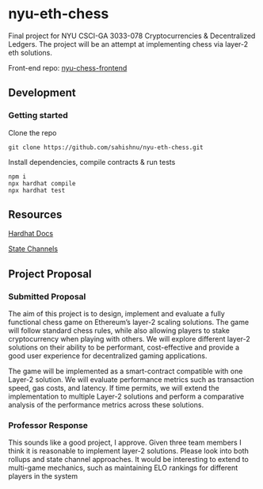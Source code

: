 # nyu-eth-chess

Final project for NYU CSCI-GA 3033-078 Cryptocurrencies &amp; Decentralized Ledgers. The project will be an attempt at implementing chess via layer-2 eth solutions.

Front-end repo: [nyu-chess-frontend](https://github.com/sahishnu/nyu-chess-frontend)

## Development

### Getting started

Clone the repo
```
git clone https://github.com/sahishnu/nyu-eth-chess.git
```

Install dependencies, compile contracts & run tests
```
npm i
npx hardhat compile
npx hardhat test
```

## Resources

[Hardhat Docs](https://hardhat.org/docs)

[State Channels](https://ethereum.org/en/developers/docs/scaling/state-channels/#how-state-channels-work)

## Project Proposal

### Submitted Proposal

The aim of this project is to design, implement and evaluate a fully functional chess game on Ethereum’s layer-2 scaling solutions. The game will follow standard chess rules, while also allowing players to stake cryptocurrency when playing with others. We will explore different layer-2 solutions on their ability to be performant, cost-effective and provide a good user experience for decentralized gaming applications.

The game will be implemented as a smart-contract compatible with one Layer-2 solution. We will evaluate performance metrics such as transaction speed, gas costs, and latency. If time permits, we will extend the implementation to multiple Layer-2 solutions and perform a comparative analysis of the performance metrics across these solutions.

### Professor Response

This sounds like a good project, I approve. Given three team members I think it is reasonable to implement layer-2 solutions. Please look into both rollups and state channel approaches. It would be interesting to extend to multi-game mechanics, such as maintaining ELO rankings for different players in the system